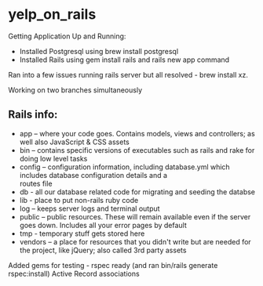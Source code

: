 # yelp_on_rails

Getting Application Up and Running:
  * Installed Postgresql using brew install postgresql
  * Installed Rails using gem install rails and rails new app command

Ran into a few issues running rails server but all resolved - brew install xz.

Working on two branches simultaneously

## Rails info:
* app – where your code goes. Contains models, views and controllers; as well also JavaScript & CSS assets
* bin – contains specific versions of executables such as rails and rake for doing low level tasks
* config – configuration information, including database.yml which includes database configuration details and a  
  routes file
* db - all our database related code for migrating and seeding the databse
* lib - place to put non-rails ruby code
* log – keeps server logs and terminal output
* public – public resources. These will remain available even if the server goes down. Includes all your error pages
  by default
* tmp - temporary stuff gets stored here
* vendors – a place for resources that you didn't write but are needed for the project, like jQuery; also called 3rd 
  party assets

Added gems for testing - rspec ready (and ran bin/rails generate rspec:install)
Active Record associations
